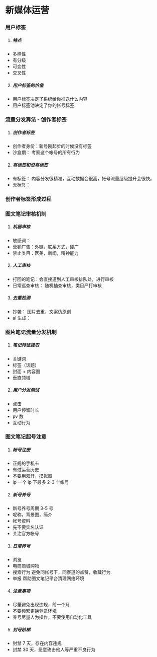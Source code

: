 # 新媒体运营

### 用户标签

1. ##### 特点

- 多样性
- 有分级
- 可变性
- 交叉性

2. ##### 用户标签的价值

- 用户标签决定了系统给你推送什么内容
- 用户标签池决定了你的帐号标签

### 流量分发算法 - 创作者标签

1. ##### 创作者标签

- 创作者身份：新号刚起步的时候没有标签
- 沙盒期： 考察这个帐号的所有行为

2. ##### 有标签和没有标签

- 有标签： 内容分发很精准，互动数据会很高，帐号流量层级提升会很快。
- 无标签：

### 创作者标签形成过程

### 图文笔记审核机制

1. ##### 机器审核

- 敏感词：
- 营销广告：外链，联系方式，硬广
- 禁止类目：医美，新闻，精神能力

2. ##### 人工审核

- 打回的笔记：会直接道到人工审核排队处，进行审核
- 日常巡查审核： 随机抽查审核，类目严打审核

3. ##### 去重检测

- 抄袭： 图片去重，文案伪原创
- ai 生成：

### 图片笔记流量分发机制

1. ##### 笔记特征提取

- 关键词
- 标签（话题）
- 封面 + 内容图
- 垂直领域

2. ##### 用户分发测试

- 点击
- 用户停留时长
- pv 数
- 互动行为

### 图文笔记起号注意

1. ##### 帐号注册

- 正规的手机卡
- 有过运营历史
- 不要用双开，摸拟器
- ip 一个 ip 下最多 2-3 个帐号

2. ##### 新号养号

- 新号养号周期 3-5 号
- 呢称，背景图，简介
- 帐号资料
- 先不要实名认证
- 关注官方帐号

3. ##### 日常养号

- 浏览
- 电商商城购物
- 搜索行为 避免同帐号下，同寮道的点赞，收藏行为
- 举报 帮助图文笔记平台清理网络环境

4. ##### 注意事项

- 尽量避免出现违规，前一个月
- 不要频繁更换登录环境
- 养号尽量人为操作，不要使用自动化工具

5. ##### 封号阶梯

- 封禁 7 天，存在内容违规
- 封禁 30 天，恶意玫击他人等严重不良行为

<!-- https://search.bilibili.com/all?keyword=%E6%8A%96%E9%9F%B3%E8%BF%90%E8%90%A5%E5%85%A5%E9%97%A8%E5%88%B0%E7%B2%BE%E9%80%9A&from_source=webtop_search&spm_id_from=333.788&search_source=5 -->
